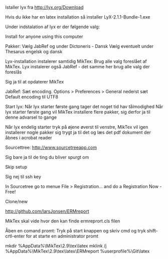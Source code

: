 Istaller lyx fra http://lyx.org/Download

Hvis du ikke har en latex installation så installer LyX-2.1.1-Bundle-1.exe 
 
Under indstalation af lyx er der følgende valg:

Install for anyone using this computer

Pakker: 
Vælg JabRef
og under Dictoneris - Dansk
Vælg eventuelt under Thesarus engelsk og dansk

Lyx-installation instalerer samtidig MikTex: Brug alle valg foreslået af MikTex. Lyx instalerer også JabRef - det samme her brug alle valg der foreslås

Sig ja til at opdaterer MikTex

JabRef: Sæt encoding. Options > Preferences > General nederst sæt Default encoding til UTF8

Start lyx: Når lyx starter første gang tager det noget tid hav tålmodighed Når lyx starter første gang vil MikTex installere flere pakker, sig derfor ja til denne advarsel to gange

Når lyx endelig starter tryk på øjene øverst til venstre, MikTex vil igen installerer nogle pakker sig trygt ja til det og læs det pdf dokument der åbnes i acrobat reader


Sourcettree: http://www.sourcetreeapp.com

Sig bare ja til de ting du bliver spurgt om

Skip setup

Sig nej til ssh key

In Sourcetree go to menue File > Registration... and do a Registration Now - Free!

Clone/new

http://github.com/larsJonsen/ERMreport

MikTex skal vide hvor den kan finde ermreprort.cls filen

Åben en comand promt: Tryk på start knappen og skriv cmd og tryk shift-crtl-enter for at starte en administrator promt

mkdir %AppData%\MikTex\2.9\tex\latex
mklink /j %AppData%\MikTex\2.9\tex\latex\ERMreport %userprofile%\Git\latex





